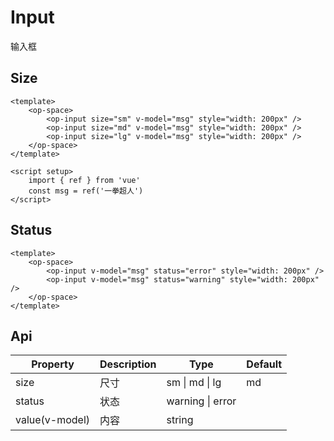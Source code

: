 # Input

输入框

## Size

<op-space>
    <op-input size="sm" v-model="msg" style="width: 200px" />
    <op-input size="md" v-model="msg" style="width: 200px" />
    <op-input size="lg" v-model="msg" style="width: 200px" />
</op-space>

<script setup>
    import { ref } from 'vue'
    const msg = ref('一拳超人')
</script>

```vue
<template>
    <op-space>
        <op-input size="sm" v-model="msg" style="width: 200px" />
        <op-input size="md" v-model="msg" style="width: 200px" />
        <op-input size="lg" v-model="msg" style="width: 200px" />
    </op-space>
</template>

<script setup>
    import { ref } from 'vue'
    const msg = ref('一拳超人')
</script>
```

## Status

<op-space>
    <op-input v-model="msg" status="error" style="width: 200px" />
    <op-input v-model="msg" status="warning" style="width: 200px" />
</op-space>

```vue
<template>
    <op-space>
        <op-input v-model="msg" status="error" style="width: 200px" />
        <op-input v-model="msg" status="warning" style="width: 200px" />
    </op-space>
</template>
```

## Api

| Property       | Description | Type             | Default |
| -------------- | ----------- | ---------------- | ------- |
| size           | 尺寸        | sm \| md \| lg   | md      |
| status         | 状态        | warning \| error |         |
| value(v-model) | 内容        | string           |         |

